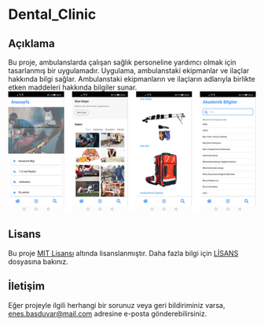 # Dental_Clinic

## Açıklama
Bu proje, ambulanslarda çalışan sağlık personeline yardımcı olmak için tasarlanmış bir uygulamadır. Uygulama, ambulanstaki ekipmanlar ve ilaçlar hakkında bilgi sağlar. Ambulanstaki ekipmanların ve ilaçların adlarıyla birlikte etken maddeleri hakkında bilgiler sunar.
![in-app image](https://raw.githubusercontent.com/Enesbasduvar/Dental_Clinic/main/media/combining.png)
## Lisans
Bu proje [MIT Lisansı](https://opensource.org/licenses/MIT) altında lisanslanmıştır. Daha fazla bilgi için [LİSANS](LICENSE) dosyasına bakınız.

## İletişim
Eğer projeyle ilgili herhangi bir sorunuz veya geri bildiriminiz varsa, enes.basduvar@mail.com adresine e-posta gönderebilirsiniz.
